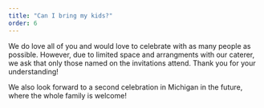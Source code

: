 ```yaml
---
title: "Can I bring my kids?"
order: 6
---
```


We do love all of you and would love to celebrate with as many people as possible. However, due to limited space and arrangments with our caterer, we ask that only those named on the invitations attend. Thank you for your understanding!

We also look forward to a second celebration in Michigan in the future, where the whole family is welcome!